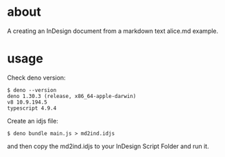 
# about

A creating an InDesign document from a markdown text alice.md example.


# usage

Check deno version:

```
$ deno --version
deno 1.30.3 (release, x86_64-apple-darwin)
v8 10.9.194.5
typescript 4.9.4
```

Create an idjs file:

```
$ deno bundle main.js > md2ind.idjs
```

and then copy the md2ind.idjs to your InDesign Script Folder and run it.

